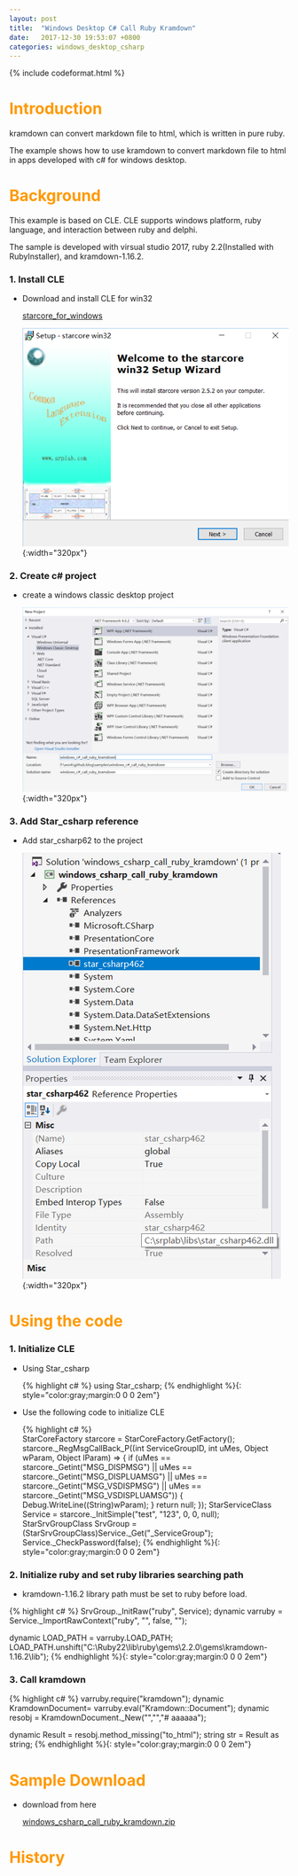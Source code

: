 ```yaml
---
layout: post
title:  "Windows Desktop C# Call Ruby Kramdown"
date:   2017-12-30 19:53:07 +0800
categories: windows_desktop_csharp
---
```

{% include codeformat.html %}

<h1 align = "left"><font color="#FF9900">Introduction</font></h1>

kramdown can convert markdown file to html, which is written in pure ruby.

The example shows how to use kramdown to convert markdown file to html in apps developed with c# for windows desktop.

<h1 align = "left"><font color="#FF9900">Background</font></h1>

This example is based on CLE. CLE supports windows platform, ruby language, and interaction between ruby and delphi.

The sample is developed with virsual studio 2017, ruby 2.2(Installed with RubyInstaller), and kramdown-1.16.2.

### 1. Install CLE

*   Download and install CLE for win32

    [starcore_for_windows](https://github.com/srplab/starcore_for_windows  "starcore_for_windows")
    
    ![](/images/install_starcore_win32_2_5_2.png){:width="320px"}

### 2. Create c# project
    
*   create a windows classic desktop project
    
    ![](/images/windows_csharp_create_project.png){:width="320px"}

### 3. Add Star_csharp reference

*   Add star_csharp62 to the project

    ![](/images/windows_csharp_add_star_csharp.png){:width="320px"}    

<h1 align = "left"><font color="#FF9900">Using the code</font></h1>
    

### 1. Initialize CLE

*   Using Star_csharp

    {% highlight c# %}
using Star_csharp;
    {% endhighlight %}{: style="color:gray;margin:0 0 0 2em"}  
    
*   Use the following code to initialize CLE

    {% highlight c# %}    
StarCoreFactory starcore = StarCoreFactory.GetFactory();
starcore._RegMsgCallBack_P((int ServiceGroupID, int uMes, Object wParam, Object lParam) => 
{
    if (uMes == starcore._Getint("MSG_DISPMSG") || uMes == starcore._Getint("MSG_DISPLUAMSG") || uMes == starcore._Getint("MSG_VSDISPMSG") || uMes == starcore._Getint("MSG_VSDISPLUAMSG"))
    {
        Debug.WriteLine((String)wParam);
    }
    return null;
});
StarServiceClass Service = starcore._InitSimple("test", "123", 0, 0, null);
StarSrvGroupClass SrvGroup = (StarSrvGroupClass)Service._Get("_ServiceGroup");
Service._CheckPassword(false);
{% endhighlight %}{: style="color:gray;margin:0 0 0 2em"}      

### 2. Initialize ruby and set ruby libraries searching path

*  kramdown-1.16.2 library path must be set to ruby before load.

{% highlight c# %}
SrvGroup._InitRaw("ruby", Service);
dynamic varruby = Service._ImportRawContext("ruby", "", false, "");

dynamic LOAD_PATH = varruby.LOAD_PATH;
LOAD_PATH.unshift("C:\\Ruby22\\lib\\ruby\\gems\\2.2.0\\gems\\kramdown-1.16.2\\lib");
{% endhighlight %}{: style="color:gray;margin:0 0 0 2em"} 
     
### 3. Call kramdown

{% highlight c# %}
varruby.require("kramdown");
dynamic KramdownDocument= varruby.eval("Kramdown::Document");
dynamic resobj = KramdownDocument._New("","","# aaaaaa");

dynamic Result  = resobj.method_missing("to_html");
string str = Result as string;
{% endhighlight %}{: style="color:gray;margin:0 0 0 2em"}

<h1 align = "left"><font color="#FF9900">Sample Download</font></h1>

*   download from here

    [windows_csharp_call_ruby_kramdown.zip](/datas/windows_csharp_call_ruby_kramdown.zip  "windows_csharp_call_ruby_kramdown")

<h1 align = "left"><font color="#FF9900">History</font></h1>


